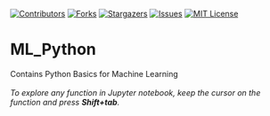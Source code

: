 [![Contributors][contributors-shield]][contributors-url]
[![Forks][forks-shield]][forks-url]
[![Stargazers][stars-shield]][stars-url]
[![Issues][issues-shield]][issues-url]
[![MIT License][license-shield]][license-url]

# ML_Python
Contains Python Basics for Machine Learning<br><br>
_To explore any function in Jupyter notebook, keep the cursor on the function and press **Shift+tab**._

[contributors-shield]: https://img.shields.io/github/contributors/Tawishi/ML-in-Python-Basics-.svg?style=flat-square
[contributors-url]: https://github.com/Tawishi/ML-in-Python-Basics-/graphs/contributors
[forks-shield]: https://img.shields.io/github/forks/Tawishi/ML-in-Python-Basics-.svg?style=flat-square
[forks-url]: https://github.com/Tawishi/ML-in-Python-Basics-/network/members
[stars-shield]: https://img.shields.io/github/stars/Tawishi/ML-in-Python-Basics-.svg?style=flat-square
[stars-url]: https://github.com/Tawishi/ML-in-Python-Basics-/stargazers
[issues-shield]: https://img.shields.io/github/issues/Tawishi/ML-in-Python-Basics-.svg?style=flat-square
[issues-url]: https://github.com/Tawishi/ML-in-Python-Basics-/issues
[license-shield]: https://img.shields.io/github/license/Tawishi/ML-in-Python-Basics-.svg?style=flat-square
[license-url]: https://github.com/Tawishi/ML-in-Python-Basics-/blob/master/LICENSE.txt
